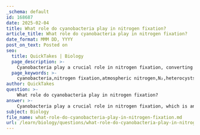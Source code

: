 ```yaml
---
_schema: default
id: 168687
date: 2025-02-04
title: What role do cyanobacteria play in nitrogen fixation?
article_title: What role do cyanobacteria play in nitrogen fixation?
date_format: MMM DD, YYYY
post_on_text: Posted on
seo:
  title: QuickTakes | Biology
  page_description: >-
    Cyanobacteria play a crucial role in nitrogen fixation, converting atmospheric nitrogen into bioavailable forms, enriching ecosystems and supporting plant growth.
  page_keywords: >-
    cyanobacteria,nitrogen fixation,atmospheric nitrogen,N₂,heterocysts,nitrogenase,ammonia,ecological importance,nitrogen cycle,primary producers,photosynthesis,symbiotic relationships,Anabaena,water ferns
author: QuickTakes
question: >-
    What role do cyanobacteria play in nitrogen fixation?
answer: >-
    Cyanobacteria play a crucial role in nitrogen fixation, which is an essential process for converting atmospheric nitrogen (N₂) into a form that can be utilized by living organisms, particularly plants. This process is vital because nitrogen is a key component of amino acids, nucleic acids, and other important biological molecules.\n\nHere are the key points regarding the role of cyanobacteria in nitrogen fixation:\n\n1. **Nitrogen Fixation Mechanism**: Certain cyanobacteria possess specialized cells known as heterocysts. These cells are adapted for nitrogen fixation and provide an anaerobic environment necessary for the enzyme nitrogenase to function, which is responsible for converting atmospheric nitrogen into ammonia (NH₃) or related compounds. This ammonia can then be assimilated into organic molecules, such as amino acids.\n\n2. **Ecological Importance**: By fixing nitrogen, cyanobacteria contribute significantly to the nitrogen cycle, enriching the soil and water with bioavailable nitrogen. This process supports the growth of plants and other organisms that rely on nitrogen for their metabolic processes. In aquatic ecosystems, cyanobacteria are often primary producers, forming the base of the food web and contributing to oxygen production through photosynthesis.\n\n3. **Survival and Adaptation**: Some cyanobacteria can produce spores called akinetes, which are resistant to desiccation. This adaptation allows them to survive unfavorable environmental conditions, ensuring that they can continue to contribute to nitrogen fixation when conditions improve.\n\n4. **Examples**: A well-known example of nitrogen-fixing cyanobacteria is the genus *Anabaena*, which is commonly found in freshwater environments. These organisms can form symbiotic relationships with certain plants, such as water ferns, enhancing the nitrogen availability in their habitats.\n\nIn summary, cyanobacteria are vital players in the nitrogen cycle, facilitating the conversion of atmospheric nitrogen into forms that are essential for life, thereby supporting both terrestrial and aquatic ecosystems.
subject: Biology
file_name: what-role-do-cyanobacteria-play-in-nitrogen-fixation.md
url: /learn/biology/questions/what-role-do-cyanobacteria-play-in-nitrogen-fixation
---
```


&nbsp;